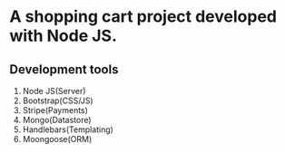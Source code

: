 # A shopping cart project developed with Node JS.

## Development tools

1. Node JS(Server)
2. Bootstrap(CSS/JS)
3. Stripe(Payments)
4. Mongo(Datastore)
5. Handlebars(Templating)
6. Moongoose(ORM)